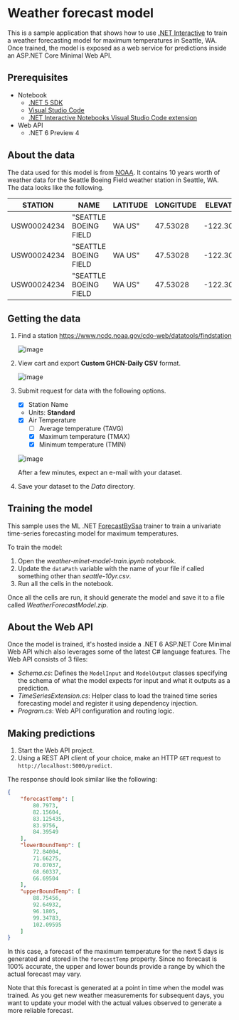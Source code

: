# Weather forecast model

This is a sample application that shows how to use [.NET Interactive](https://github.com/dotnet/interactive) to train a weather forecasting model for maximum temperatures in Seattle, WA. Once trained, the model is exposed as a web service for predictions inside an ASP.NET Core Minimal Web API.

## Prerequisites

- Notebook
    - [.NET 5 SDK](https://dotnet.microsoft.com/download/dotnet/5.0)
    - [Visual Studio Code](https://code.visualstudio.com/)
    - [.NET Interactive Notebooks Visual Studio Code extension](https://marketplace.visualstudio.com/items?itemName=ms-dotnettools.dotnet-interactive-vscode)
- Web API
    - .NET 6 Preview 4

## About the data

The data used for this model is from [NOAA](https://www.noaa.gov/). It contains 10 years worth of weather data for the Seattle Boeing Field weather station in Seattle, WA. The data looks like the following.

|STATION|NAME|LATITUDE|LONGITUDE|ELEVATION|DATE|TMAX|TMIN|
|---|---|---|---|---|---|---|---|
|USW00024234|"SEATTLE BOEING FIELD| WA US"|47.53028|-122.30083|6.1|4/1/2010|51|41|
|USW00024234|"SEATTLE BOEING FIELD| WA US"|47.53028|-122.30083|6.1|4/2/2010|53|41|
|USW00024234|"SEATTLE BOEING FIELD| WA US"|47.53028|-122.30083|6.1|4/3/2010|50|39|

## Getting the data

1. Find a station https://www.ncdc.noaa.gov/cdo-web/datatools/findstation

    ![image](https://user-images.githubusercontent.com/46974588/116326383-50f17f80-a792-11eb-9c66-3dabef398889.png)

1. View cart and export **Custom GHCN-Daily CSV** format.

    ![image](https://user-images.githubusercontent.com/46974588/116326449-78484c80-a792-11eb-8061-9c87bb6fc856.png)

1. Submit request for data with the following options.
    - [x] Station Name
    - Units: **Standard**
    - [x] Air Temperature
        - [ ] Average temperature (TAVG)
        - [x] Maximum temperature (TMAX)
        - [x] Minimum temperature (TMIN)

    ![image](https://user-images.githubusercontent.com/46974588/116326560-bd6c7e80-a792-11eb-8050-18f7f85193a5.png)
    
    After a few minutes, expect an e-mail with your dataset.

1. Save your dataset to the *Data* directory.

## Training the model

This sample uses the ML .NET [ForecastBySsa](https://docs.microsoft.com/en-us/dotnet/api/microsoft.ml.timeseriescatalog.forecastbyssa?view=ml-dotnet) trainer to train a univariate time-series forecasting model for maximum temperatures.

To train the model:

1. Open the *weather-mlnet-model-train.ipynb* notebook.
1. Update the `dataPath` variable with the name of your file if called something other than *seattle-10yr.csv*.
1. Run all the cells in the notebook.

Once all the cells are run, it should generate the model and save it to a file called *WeatherForecastModel.zip*.

## About the Web API

Once the model is trained, it's hosted inside a .NET 6 ASP.NET Core Minimal Web API which also leverages some of the latest C# language features. The Web API consists of 3 files:

- *Schema.cs*: Defines the `ModelInput` and `ModelOutput` classes specifying the schema of what the model expects for input and what it outputs as a prediction.  
- *TimeSeriesExtension.cs*: Helper class to load the trained time series forecasting model and register it using dependency injection.
- *Program.cs*: Web API configuration and routing logic.

## Making predictions

1. Start the Web API project.
2. Using a REST API client of your choice, make an HTTP `GET` request to `http://localhost:5000/predict`.

The response should look similar like the following:

```json
{
    "forecastTemp": [
        80.7973,
        82.15604,
        83.125435,
        83.9756,
        84.39549
    ],
    "lowerBoundTemp": [
        72.84004,
        71.66275,
        70.07037,
        68.60337,
        66.69504
    ],
    "upperBoundTemp": [
        88.75456,
        92.64932,
        96.1805,
        99.34783,
        102.09595
    ]
}
```

In this case, a forecast of the maximum temperature for the next 5 days is generated and stored in the `forecastTemp` property. Since no forecast is 100% accurate, the upper and lower bounds provide a range by which the actual forecast may vary.

Note that this forecast is generated at a point in time when the model was trained. As you get new weather measurements for subsequent days, you want to update your model with the actual values observed to generate a more reliable forecast.